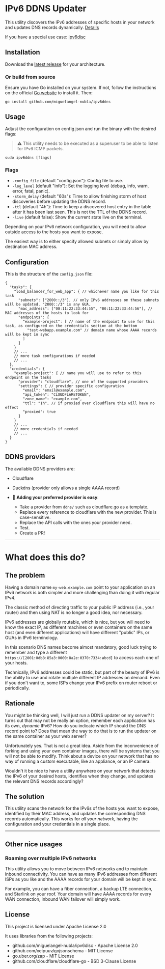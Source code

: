# IPv6 DDNS Updater

This utility discovers the IPv6 addresses of specific hosts in your network and updates DNS records dynamically. [Details](#what-does-this-do)

If you have a special use case: [ipv6disc](https://github.com/miguelangel-nubla/ipv6disc)

## Installation

Download the [latest release](https://github.com/miguelangel-nubla/ipv6ddns/releases/latest) for your architecture.

### Or build from source

Ensure you have Go installed on your system. If not, follow the instructions on the official [Go website](https://golang.org/doc/install) to install it. Then:
```
go install github.com/miguelangel-nubla/ipv6ddns
```

## Usage

Adjust the configuration on config.json and run the binary with the desired flags:

>:warning: This utility needs to be executed as a superuser to be able to listen for IPv6 ICMP packets.
```
sudo ipv6ddns [flags]
```

### Flags

- `-config_file` (default "config.json"): Config file to use.
- `-log_level` (default "info"): Set the logging level (debug, info, warn, error, fatal, panic).
- `-storm_delay` (default "60s"): Time to allow finishing storm of host discoveries before updating the DDNS record.
- `-ttl` (default "4h"): Time to keep a discovered host entry in the table after it has been last seen. This is not the TTL of the DDNS record.
- `-live` (default false): Show the current state live on the terminal.

Depending on your IPv6 network configuration, you will need to allow outside access to the hosts you want to expose.

The easiest way is to either specify allowed subnets or simply allow by destination MAC address.

## Configuration

This is the structure of the `config.json` file:

```
{ 
  "tasks": {
    "load_balancer_for_web_app": { // whichever name you like for this task
      "subnets": ["2000::/3"], // only IPv6 addresses on these subnets will be updated. "2000::/3" is any GUA.
      "mac_address": ["00:11:22:33:44:55", "00:11:22:33:44:56"], // MAC addresses of the hosts to look for
      "endpoints": {
        "example-project": [ // name of the endpoint to use for this task, as configured on the credentials section at the bottom
          "test-webapp.example.com" // domain name whose AAAA records will be kept in sync
        ]
      }
    }
    // ...
    // more task configurations if needed
    // ...
  },
  "credentials": {
    "example-project": { // name you will use to refer to this endpoint on the tasks
      "provider": "cloudflare", // one of the supported providers
      "settings": { // provider specific configuration
        "email": "email@example.com",
        "api_token": "CLOUDFLARETOKEN",
        "zone_name": "example.com",
        "ttl": "1h", // if proxied over cloudflare this will have no effect
        "proxied": true
      }
    }
    // ...
    // more credentials if needed
    // ...
  }
}
```

## DDNS providers

The available DDNS providers are:

- Cloudflare
- Duckdns (provider only allows a single AAAA record)

- :rocket: **Adding your preferred provider is easy**:
  - Take a provider from `ddns/` such as cloudflare.go as a template.
  - Replace every reference to cloudflare with the new provider. This is case-sensitive.
  - Replace the API calls with the ones your provider need.
  - Test.
  - Create a PR!

---

# What does this do?

## The problem
Having a domain name `my-web.example.com` point to your application on an IPv6 network is both simpler and more challenging than doing it with regular IPv4.

The classic method of directing traffic to your public IP address (i.e., your router) and then using NAT is no longer a good idea, nor necessary.

IPv6 addresses are globally routable, which is nice, but you will need to know the exact IP, as different machines or even containers on the same host (and even different applications) will have different "public" IPs, or GUAs in IPv6 terminology.

In this scenario DNS names become almost mandatory, good luck trying to remember and type a different `https://[2001:0db8:85a3:0000:8a2e:0370:7334:abcd]` to access each one of your hosts.

Technically, IPv6 addresses could be static, but part of the beauty of IPv6 is the ability to use and rotate multiple different IP addresses on demand. Even if you don't want to, some ISPs change your IPv6 prefix on router reboot or periodically.

## Rationale
You might be thinking well, I will just run a DDNS updater on my server? It turns out that may not be really an option, remember each application has its own, *dynamic* IPv6? How do you indicate which IP should the DNS record point to? Does that mean the way to do that is to run the updater on the same container as your web server?

Unfortunately yes. That is not a great idea. Aside from the inconvenience of forking and using your own container images, there will be systems that you will not be able to modify. Think about a device on your network that has no way of running a custom executable, like an appliance, or an IP camera.

Wouldn't it be nice to have a utility anywhere on your network that detects the IPv6 of your desired hosts, identifies when they change, and updates the relevant DNS records accordingly?

## The solution
This utility scans the network for the IPv6s of the hosts you want to expose, identified by their MAC address, and updates the corresponding DNS records automatically. This works for _all your network_, having the configuration and your credentials in a single place.

---

## Other nice usages

### Roaming over multiple IPv6 networks
This utility allows you to move between IPv6 networks and to maintain inbound connectivity.
You can have as many IPv6 addresses from different ISPs as you like and the AAAA records for your domain will be kept in sync.

For example, you can have a fiber connection, a backup LTE connection, and Starlink on your roof. Your domain will have AAAA records for every WAN connection, inbound WAN failover will simply work.

## License

This project is licensed under Apache License 2.0 

It uses libraries from the following projects:
- github.com/miguelangel-nubla/ipv6disc - Apache License 2.0
- github.com/xeipuuv/gojsonschema - MIT License
- go.uber.org/zap - MIT License
- github.com/cloudflare/cloudflare-go - BSD 3-Clause License
